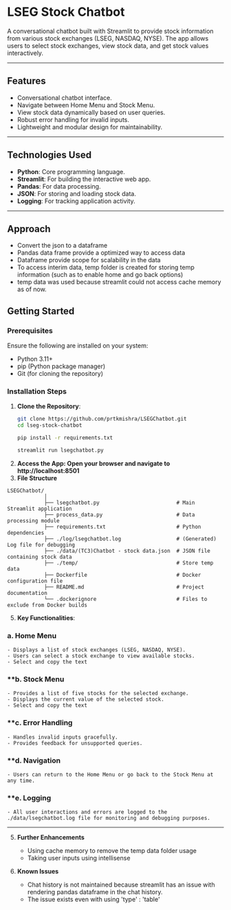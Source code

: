 # **LSEG Stock Chatbot**

A conversational chatbot built with Streamlit to provide stock information from various stock exchanges (LSEG, NASDAQ, NYSE). The app allows users to select stock exchanges, view stock data, and get stock values interactively.

---

## **Features**
- Conversational chatbot interface.
- Navigate between Home Menu and Stock Menu.
- View stock data dynamically based on user queries.
- Robust error handling for invalid inputs.
- Lightweight and modular design for maintainability.

---

## **Technologies Used**
- **Python**: Core programming language.
- **Streamlit**: For building the interactive web app.
- **Pandas**: For data processing.
- **JSON**: For storing and loading stock data.
- **Logging**: For tracking application activity.

---

## **Approach**
- Convert the json to a dataframe
- Pandas data frame provide a optimized way to access data
- Dataframe provide scope for scalability in the data
- To access interim data, temp folder is created for storing temp information (such as to enable home and  go back options)
- temp data was used because streamlit could not access cache memory as of now. 

## **Getting Started**

### **Prerequisites**
Ensure the following are installed on your system:
- Python 3.11+
- pip (Python package manager)
- Git (for cloning the repository)

### **Installation Steps**

1. **Clone the Repository**:
   ```bash
   git clone https://github.com/prtkmishra/LSEGChatbot.git
   cd lseg-stock-chatbot
   ```
   ```bash
   pip install -r requirements.txt
   ```
   ```bash
   streamlit run lsegchatbot.py
   ```
2. **Access the App: Open your browser and navigate to http://localhost:8501**
3. **File Structure**
```plaintext
LSEGChatbot/
            │
            ├── lsegchatbot.py                         # Main Streamlit application
            ├── process_data.py                        # Data processing module
            ├── requirements.txt                       # Python dependencies
            ├── ./log/lsegchatbot.log                  # (Generated) Log file for debugging
            ├── ./data/(TC3)Chatbot - stock data.json  # JSON file containing stock data
            ├── ./temp/                                # Store temp data
            ├── Dockerfile                             # Docker configuration file
            ├── README.md                              # Project documentation
            └── .dockerignore                          # Files to exclude from Docker builds
```
 5. **Key Functionalities**:
### **a. Home Menu**
    - Displays a list of stock exchanges (LSEG, NASDAQ, NYSE).
    - Users can select a stock exchange to view available stocks.
    - Select and copy the text

### **b. Stock Menu
    - Provides a list of five stocks for the selected exchange.
    - Displays the current value of the selected stock.
    - Select and copy the text
    
### **c. Error Handling
    - Handles invalid inputs gracefully.
    - Provides feedback for unsupported queries.

### **d. Navigation
    - Users can return to the Home Menu or go back to the Stock Menu at any time.

### **e. Logging
    - All user interactions and errors are logged to the ./data/lsegchatbot.log file for monitoring and debugging purposes.
---

5. **Further Enhancements**
   - Using cache memory to remove the temp data folder usage
   - Taking user inputs using intellisense
      
6. **Known Issues**
   - Chat history is not maintained because streamlit has an issue with rendering pandas dataframe in the chat history.
   - The issue exists even with using 'type' : 'table'
